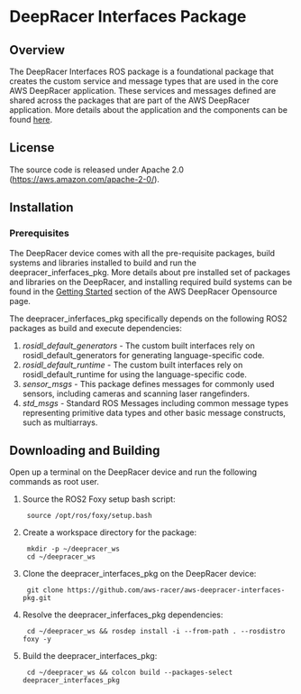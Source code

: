 # DeepRacer Interfaces Package

## Overview

The DeepRacer Interfaces ROS package is a foundational package that creates the custom service and message types that are used in the core AWS DeepRacer application. These services and messages defined are shared across the packages that are part of the AWS DeepRacer application. More details about the application and the components can be found [here](https://github.com/aws-racer/aws-deepracer-launcher).

## License

The source code is released under Apache 2.0 (https://aws.amazon.com/apache-2-0/).

## Installation

### Prerequisites

The DeepRacer device comes with all the pre-requisite packages, build systems and libraries installed to build and run the deepracer_inferfaces_pkg. More details about pre installed set of packages and libraries on the DeepRacer, and installing required build systems can be found in the [Getting Started](https://github.com/aws-racer/aws-deepracer-launcher/blob/main/getting-started.md) section of the AWS DeepRacer Opensource page.

The deepracer_inferfaces_pkg specifically depends on the following ROS2 packages as build and execute dependencies:

1. *rosidl_default_generators* - The custom built interfaces rely on rosidl_default_generators for generating language-specific code.
1. *rosidl_default_runtime* - The custom built interfaces rely on rosidl_default_runtime for using the language-specific code.
1. *sensor_msgs* - This package defines messages for commonly used sensors, including cameras and scanning laser rangefinders.
1. *std_msgs* - Standard ROS Messages including common message types representing primitive data types and other basic message constructs, such as multiarrays.

## Downloading and Building

Open up a terminal on the DeepRacer device and run the following commands as root user.

1. Source the ROS2 Foxy setup bash script:

        source /opt/ros/foxy/setup.bash 

1. Create a workspace directory for the package:

        mkdir -p ~/deepracer_ws
        cd ~/deepracer_ws

1. Clone the deepracer_interfaces_pkg on the DeepRacer device:

        git clone https://github.com/aws-racer/aws-deepracer-interfaces-pkg.git

1. Resolve the deepracer_inferfaces_pkg dependencies:

        cd ~/deepracer_ws && rosdep install -i --from-path . --rosdistro foxy -y

1. Build the deepracer_interfaces_pkg:

        cd ~/deepracer_ws && colcon build --packages-select deepracer_interfaces_pkg

